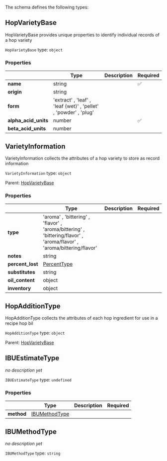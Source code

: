 The schema defines the following types:

## HopVarietyBase

HopVarietyBase provides unique properties to identify individual records of a hop variety

`HopVarietyBase` type: `object`

### Properties

|                      | Type                                                             | Description | Required           |
| -------------------- | ---------------------------------------------------------------- | ----------- | ------------------ |
| **name**             | string                                                           |             | :white_check_mark: |
| **origin**           | string                                                           |             |                    |
| **form**             | 'extract' , 'leaf' , 'leaf (wet)' , 'pellet' , 'powder' , 'plug' |             |                    |
| **alpha_acid_units** | number                                                           |             | :white_check_mark: |
| **beta_acid_units**  | number                                                           |             |                    |

## VarietyInformation

VarietyInformation collects the attributes of a hop variety to store as record information

`VarietyInformation` type: `object`

Parent: [HopVarietyBase](#hopvarietybase)

### Properties

|                  | Type                                                                                                                  | Description | Required |
| ---------------- | --------------------------------------------------------------------------------------------------------------------- | ----------- | -------- |
| **type**         | 'aroma' , 'bittering' , 'flavor' , 'aroma/bittering' , 'bittering/flavor' , 'aroma/flavor' , 'aroma/bittering/flavor' |             |          |
| **notes**        | string                                                                                                                |             |          |
| **percent_lost** | [PercentType](measureable_units.json.md#percenttype)                                                                  |             |          |
| **substitutes**  | string                                                                                                                |             |          |
| **oil_content**  | object                                                                                                                |             |          |
| **inventory**    | object                                                                                                                |             |          |

## HopAdditionType

HopAdditionType collects the attributes of each hop ingredient for use in a recipe hop bil

`HopAdditionType` type: `object`

Parent: [HopVarietyBase](#hopvarietybase)

## IBUEstimateType

_no description yet_

`IBUEstimateType` type: `undefined`

### Properties

|            | Type                            | Description | Required |
| ---------- | ------------------------------- | ----------- | -------- |
| **method** | [IBUMethodType](#ibumethodtype) |             |          |

## IBUMethodType

_no description yet_

`IBUMethodType` type: `string`
